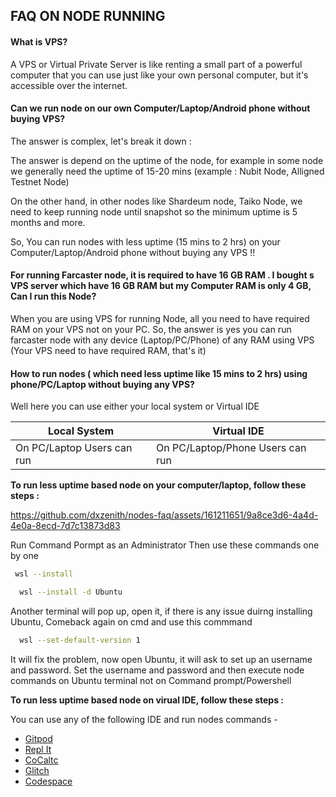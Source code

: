 
__FAQ ON NODE RUNNING__
-

#### What is VPS?

A VPS or Virtual Private Server is like renting a small part of a powerful computer that you can use just like your own personal computer, but it's accessible over the internet.

#### Can we run node on our own Computer/Laptop/Android phone without buying VPS?

The answer is complex, let's break it down :

The answer is depend on the uptime of the node, for example in some node we generally need the uptime of 15-20 mins (example : Nubit Node, Alligned Testnet Node)

On the other hand, in other nodes like Shardeum node, Taiko Node, we need to keep running node until snapshot so the minimum uptime is 5 months and more.

So, You can run nodes with less uptime (15 mins to 2 hrs) on your Computer/Laptop/Android phone without buying any VPS !!

#### For running Farcaster node, it is required to have 16 GB RAM . I bought s VPS server which have 16 GB RAM but my Computer RAM is only 4 GB, Can I run this Node?

When you are using VPS for running Node, all you need to have required RAM on your VPS not on your PC. So, the answer is yes you can run farcaster node with any device (Laptop/PC/Phone) of any RAM using VPS (Your VPS need to have required RAM, that's it)

#### How to run nodes ( which need less uptime like 15 mins to 2 hrs) using phone/PC/Laptop without buying any VPS?

Well here you can use either your local system or Virtual IDE

Local System  | Virtual IDE
------------- | -------------
On PC/Laptop Users can run  | On PC/Laptop/Phone Users can run

__To run less uptime based node on your computer/laptop, follow these steps :__

https://github.com/dxzenith/nodes-faq/assets/161211651/9a8ce3d6-4a4d-4e0a-8ecd-7d7c13873d83


Run Command Pormpt as an Administrator
Then use these commands one by one
 ```bash
  wsl --install
```
```bash
  wsl --install -d Ubuntu
```
Another terminal will pop up, open it, if there is any issue duirng installing Ubuntu, Comeback again on cmd and use this commmand

```bash
  wsl --set-default-version 1
```
It will fix the problem, now open Ubuntu, it will  ask to set up an username and password. Set the username and password and then execute node commands on Ubuntu terminal not on Command prompt/Powershell

__To run less uptime based node on virual IDE, follow these steps :__

You can use any of the following IDE and run nodes commands -

- [Gitpod](https://gitpod.io/)
- [Repl It](https://replit.com/)
- [CoCaltc](https://cocalc.com/)
- [Glitch](https://glitch.com/)
- [Codespace](https://github.com/codespaces)
